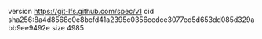version https://git-lfs.github.com/spec/v1
oid sha256:8a4d8568c0e8bcfd41a2395c0356cedce3077ed5d653dd085d329abb9ee9492e
size 4985
